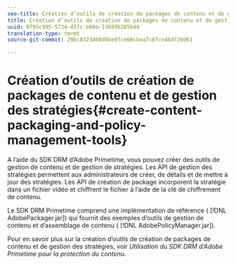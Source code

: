 ```yaml
---
seo-title: Création d’outils de création de packages de contenu et de gestion des stratégies
title: Création d’outils de création de packages de contenu et de gestion des stratégies
uuid: 0f95c905-5734-457c-b60a-13689b285b44
translation-type: tm+mt
source-git-commit: 29bc8323460d9be0fce66cbea7c6fce46df20d61

---
```



# Création d’outils de création de packages de contenu et de gestion des stratégies{#create-content-packaging-and-policy-management-tools}

A l’aide du SDK DRM d’Adobe Primetime, vous pouvez créer des outils de gestion de contenu et de gestion de stratégies. Les API de gestion des stratégies permettent aux administrateurs de créer, de  détails et de mettre à jour des stratégies. Les API de création de package incorporent la stratégie dans un fichier vidéo et chiffrent le fichier à l’aide de la clé de chiffrement de contenu.

Le SDK DRM Primetime comprend une implémentation de référence ( [!DNL AdobePackager.jar]) qui fournit des exemples d’outils de gestion de contenu et d’assemblage de contenu ( [!DNL AdobePolicyManager.jar]).

Pour en savoir plus sur la création d’outils de création de packages de contenu et de gestion des stratégies, voir *Utilisation du SDK DRM d’Adobe Primetime pour la protection du contenu*.
